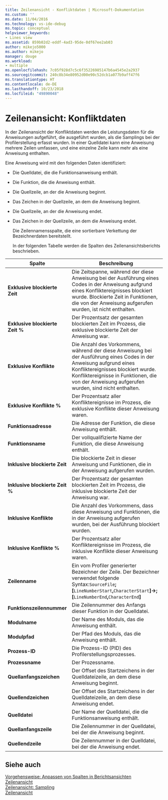 ```yaml
---
title: Zeilenansicht - Konfliktdaten | Microsoft-Dokumentation
ms.custom: ''
ms.date: 11/04/2016
ms.technology: vs-ide-debug
ms.topic: conceptual
helpviewer_keywords:
- Lines view
ms.assetid: 859b02d2-eddf-4ad3-95de-0df67ee2ab03
author: mikejo5000
ms.author: mikejo
manager: douge
ms.workload:
- multiple
ms.openlocfilehash: 7c05f928d7c5c6f35226985147b6a4545e2a2937
ms.sourcegitcommit: 240c8b34e80952d00e90c52dcb1a077b9aff47f6
ms.translationtype: HT
ms.contentlocale: de-DE
ms.lasthandoff: 10/23/2018
ms.locfileid: "49890048"
---
```

# <a name="lines-view---contention-data"></a>Zeilenansicht: Konfliktdaten
In der Zeilenansicht der Konfliktdaten werden die Leistungsdaten für die Anweisungen aufgeführt, die ausgeführt wurden, als die Samplings bei der Profilerstellung erfasst wurden. In einer Quelldatei kann eine Anweisung mehrere Zeilen umfassen, und eine einzelne Zeile kann mehr als eine Anweisung enthalten.  
  
 Eine Anweisung wird mit den folgenden Daten identifiziert:  
  
- Die Quelldatei, die die Funktionsanweisung enthält.  
  
- Die Funktion, die die Anweisung enthält.  
  
- Die Quellzeile, an der die Anweisung beginnt.  
  
- Das Zeichen in der Quellzeile, an dem die Anweisung beginnt.  
  
- Die Quellzeile, an der die Anweisung endet.  
  
- Das Zeichen in der Quellzeile, an dem die Anweisung endet.  
  
  Die Zeilennamensspalte, die eine sortierbare Verkettung der Bezeichnerdaten bereitstellt.  
  
  In der folgenden Tabelle werden die Spalten des Zeilenansichtsberichts beschrieben.  
  
|Spalte|Beschreibung |  
|------------|-----------------|  
|**Exklusive blockierte Zeit**|Die Zeitspanne, während der diese Anweisung bei der Ausführung eines Codes in der Anweisung aufgrund eines Konfliktereignisses blockiert wurde. Blockierte Zeit in Funktionen, die von der Anweisung aufgerufen wurden, ist nicht enthalten.|  
|**Exklusive blockierte Zeit %**|Der Prozentsatz der gesamten blockierten Zeit im Prozess, die exklusive blockierte Zeit der Anweisung war.|  
|**Exklusive Konflikte**|Die Anzahl des Vorkommens, während der diese Anweisung bei der Ausführung eines Codes in der Anweisung aufgrund eines Konfliktereignisses blockiert wurde. Konfliktereignisse in Funktionen, die von der Anweisung aufgerufen wurden, sind nicht enthalten.|  
|**Exklusive Konflikte %**|Der Prozentsatz aller Konfliktereignisse im Prozess, die exklusive Konflikte dieser Anweisung waren.|  
|**Funktionsadresse**|Die Adresse der Funktion, die diese Anweisung enthält.|  
|**Funktionsname**|Der vollqualifizierte Name der Funktion, die diese Anweisung enthält.|  
|**Inklusive blockierte Zeit**|Die blockierte Zeit in dieser Anweisung und Funktionen, die in der Anweisung aufgerufen wurden.|  
|**Inklusive blockierte Zeit %**|Der Prozentsatz der gesamten blockierten Zeit im Prozess, die inklusive blockierte Zeit der Anweisung war.|  
|**Inklusive Konflikte**|Die Anzahl des Vorkommens, dass diese Anweisung und Funktionen, die in der Anweisung aufgerufen wurden, bei der Ausführung blockiert wurden.|  
|**Inklusive Konflikte %**|Der Prozentsatz aller Konfliktereignisse im Prozess, die inklusive Konflikte dieser Anweisung waren.|  
|**Zeilenname**|Ein vom Profiler generierter Bezeichner der Zeile. Der Bezeichner verwendet folgende Syntax:`SourceFile`**;[**`LineNumberStart`**,**`CharacterStart`**]->;[**`LineNumberEnd`**,**`CharacterEnd`**]**|  
|**Funktionszeilennummer**|Die Zeilennummer des Anfangs dieser Funktion in der Quelldatei.|  
|**Modulname**|Der Name des Moduls, das die Anweisung enthält.|  
|**Modulpfad**|Der Pfad des Moduls, das die Anweisung enthält.|  
|**Prozess-ID**|Die Prozess-ID (PID) des Profilerstellungsprozesses.|  
|**Prozessname**|Der Prozessname.|  
|**Quellanfangszeichen**|Der Offset des Startzeichens in der Quelldateizeile, an dem diese Anweisung beginnt.|  
|**Quellendzeichen**|Der Offset des Startzeichens in der Quelldateizeile, an dem diese Anweisung endet.|  
|**Quelldatei**|Der Name der Quelldatei, die die Funktionsanweisung enthält.|  
|**Quellanfangszeile**|Die Zeilennummer in der Quelldatei, bei der die Anweisung beginnt.|  
|**Quellendzeile**|Die Zeilennummer in der Quelldatei, bei der die Anweisung endet.|  
  
## <a name="see-also"></a>Siehe auch  
 [Vorgehensweise: Anpassen von Spalten in Berichtsansichten](../profiling/how-to-customize-report-view-columns.md)   
 [Zeilenansicht](../profiling/lines-view.md)   
 [Zeilenansicht: Sampling](../profiling/lines-view-dotnet-memory-sampling-data.md)   
 [Zeilenansicht](../profiling/lines-view-sampling-data.md)